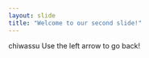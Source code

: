 ```yaml
---
layout: slide
title: "Welcome to our second slide!"
---
```

chiwassu
Use the left arrow to go back!
